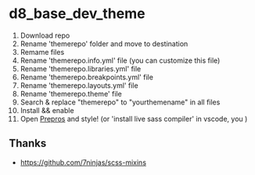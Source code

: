 # d8_base_dev_theme

1. Download repo
2. Rename 'themerepo' folder and move to destination
3. Remame files
  1. Rename 'themerepo.info.yml' file (you can customize this file)
  2. Rename 'themerepo.libraries.yml' file
  3. Rename 'themerepo.breakpoints.yml' file
  4. Rename 'themerepo.layouts.yml' file
  5. Rename 'themerepo.theme' file
4. Search & replace "themerepo" to "yourthemename" in all files
5. Install && enable
6. Open [Prepros](https://prepros.io) and style! (or 'install live sass compiler' in vscode, you )







## Thanks
- https://github.com/7ninjas/scss-mixins
